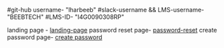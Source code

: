 #git-hub username- "lharbeeb"
#slack-username && LMS-username- "BEEBTECH"
#LMS-ID- "I4G0090308RP"

landing page - [landing-page](https://github.com/zuri-training/auth-wiki-team7/blob/main/frontend/index.html)
password reset page- [password-reset](https://github.com/zuri-training/auth-wiki-team7/tree/main/frontend/Password-reset)
create password page- [create password](https://github.com/zuri-training/auth-wiki-team7/tree/main/frontend/create-password)
